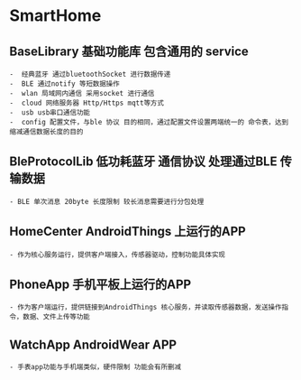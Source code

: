 # SmartHome

## BaseLibrary 基础功能库 包含通用的 service
    -  经典蓝牙 通过bluetoothSocket 进行数据传递
    -  BLE 通过notify 等短数据操作
    -  wlan 局域网内通信 采用socket 进行通信
    -  cloud 网络服务器 Http/Https mqtt等方式
    -  usb usb串口通信功能
    -  config 配置文件，与ble 协议 目的相同，通过配置文件设置两端统一的 命令表，达到缩减通信数据长度的目的
## BleProtocolLib 低功耗蓝牙 通信协议 处理通过BLE 传输数据
    - BLE 单次消息 20byte 长度限制 较长消息需要进行分包处理
## HomeCenter AndroidThings 上运行的APP
    - 作为核心服务运行，提供客户端接入，传感器驱动，控制功能具体实现
## PhoneApp 手机平板上运行的APP
    - 作为客户端运行，提供链接到AndroidThings 核心服务，并读取传感器数据，发送操作指令，数据、文件上传等功能
## WatchApp AndroidWear APP
    - 手表app功能与手机端类似，硬件限制 功能会有所删减
